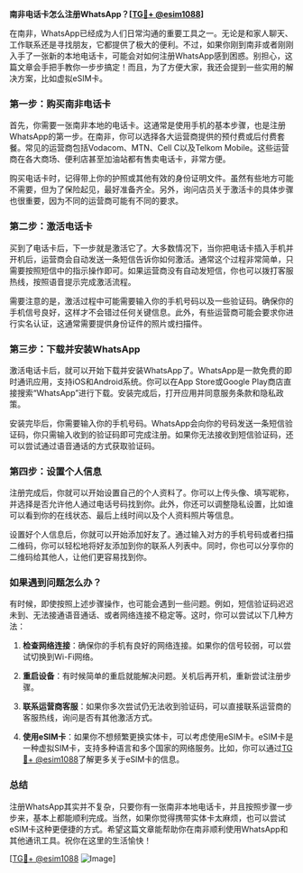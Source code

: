 **南非电话卡怎么注册WhatsApp？[[TG💪+ @esim1088](https://t.me/s/esim1088)]**

在南非，WhatsApp已经成为人们日常沟通的重要工具之一。无论是和家人聊天、工作联系还是寻找朋友，它都提供了极大的便利。不过，如果你刚到南非或者刚刚入手了一张新的本地电话卡，可能会对如何注册WhatsApp感到困惑。别担心，这篇文章会手把手教你一步步搞定！而且，为了方便大家，我还会提到一些实用的解决方案，比如虚拟eSIM卡。

### 第一步：购买南非电话卡

首先，你需要一张南非本地的电话卡。这通常是使用手机的基本步骤，也是注册WhatsApp的第一步。在南非，你可以选择各大运营商提供的预付费或后付费套餐。常见的运营商包括Vodacom、MTN、Cell C以及Telkom Mobile。这些运营商在各大商场、便利店甚至加油站都有售卖电话卡，非常方便。

购买电话卡时，记得带上你的护照或其他有效的身份证明文件。虽然有些地方可能不需要，但为了保险起见，最好准备齐全。另外，询问店员关于激活卡的具体步骤也很重要，因为不同的运营商可能有不同的要求。

### 第二步：激活电话卡

买到了电话卡后，下一步就是激活它了。大多数情况下，当你把电话卡插入手机并开机后，运营商会自动发送一条短信告诉你如何激活。通常这个过程非常简单，只需要按照短信中的指示操作即可。如果运营商没有自动发短信，你也可以拨打客服热线，按照语音提示完成激活流程。

需要注意的是，激活过程中可能需要输入你的手机号码以及一些验证码。确保你的手机信号良好，这样才不会错过任何关键信息。此外，有些运营商可能会要求你进行实名认证，这通常需要提供身份证件的照片或扫描件。

### 第三步：下载并安装WhatsApp

激活电话卡后，就可以开始下载并安装WhatsApp了。WhatsApp是一款免费的即时通讯应用，支持iOS和Android系统。你可以在App Store或Google Play商店直接搜索“WhatsApp”进行下载。安装完成后，打开应用并同意服务条款和隐私政策。

安装完毕后，你需要输入你的手机号码。WhatsApp会向你的号码发送一条短信验证码，你只需输入收到的验证码即可完成注册。如果你无法接收到短信验证码，还可以尝试通过语音通话的方式获取验证码。

### 第四步：设置个人信息

注册完成后，你就可以开始设置自己的个人资料了。你可以上传头像、填写昵称，并选择是否允许他人通过电话号码找到你。此外，你还可以调整隐私设置，比如谁可以看到你的在线状态、最后上线时间以及个人资料照片等信息。

设置好个人信息后，你就可以开始添加好友了。通过输入对方的手机号码或者扫描二维码，你可以轻松地将好友添加到你的联系人列表中。同时，你也可以分享你的二维码给其他人，让他们更容易找到你。

### 如果遇到问题怎么办？

有时候，即使按照上述步骤操作，也可能会遇到一些问题。例如，短信验证码迟迟未到、无法接通语音通话、或者网络连接不稳定等。这时，你可以尝试以下几种方法：

1. **检查网络连接**：确保你的手机有良好的网络连接。如果你的信号较弱，可以尝试切换到Wi-Fi网络。
   
2. **重启设备**：有时候简单的重启就能解决问题。关机后再开机，重新尝试注册步骤。

3. **联系运营商客服**：如果你多次尝试仍无法收到验证码，可以直接联系运营商的客服热线，询问是否有其他激活方式。

4. **使用eSIM卡**：如果你不想频繁更换实体卡，可以考虑使用eSIM卡。eSIM卡是一种虚拟SIM卡，支持多种语言和多个国家的网络服务。比如，你可以通过[TG💪+ @esim1088](https://t.me/s/esim1088)了解更多关于eSIM卡的信息。

### 总结

注册WhatsApp其实并不复杂，只要你有一张南非本地电话卡，并且按照步骤一步步来，基本上都能顺利完成。当然，如果你觉得携带实体卡太麻烦，也可以尝试eSIM卡这种更便捷的方式。希望这篇文章能帮助你在南非顺利使用WhatsApp和其他通讯工具。祝你在这里的生活愉快！

[[TG💪+ @esim1088](https://t.me/s/esim1088) ![Image](https://i.postimg.cc/4NQfJmqS/Snipaste-2025-05-13-00-14-12.png)]